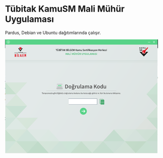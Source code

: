 Tübitak KamuSM  Mali Mühür Uygulaması
====

Pardus, Debian ve Ubuntu dağıtımlarında çalışır.

![Tübitak KamuSM Mali Mühür Uygulaması](https://github.com/mehmetnuri/tubitak-kamusm-malimuhur/blob/master/screenshot.png?raw=true)